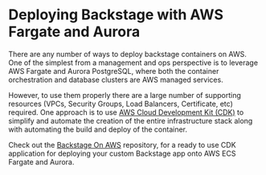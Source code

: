 # Deploying Backstage with AWS Fargate and Aurora

There are any number of ways to deploy backstage containers on AWS. One of the
simplest from a management and ops perspective is to leverage AWS Fargate and
Aurora PostgreSQL, where both the container orchestration and database clusters
are AWS managed services.

However, to use them properly there are a large number of supporting resources
(VPCs, Security Groups, Load Balancers, Certificate, etc) required. One approach
is to use [AWS Cloud Development Kit (CDK)](https://aws.amazon.com/cdk/) to
simplify and automate the creation of the entire infrastructure stack along with
automating the build and deploy of the container.

Check out the [Backstage On AWS](https://github.com/rbogle/backstage-on-aws)
repository, for a ready to use CDK application for deploying your custom
Backstage app onto AWS ECS Fargate and Aurora.
